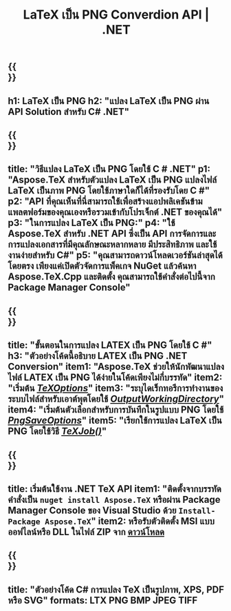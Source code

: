 ﻿---
translation: true
template: /_templates/_conversion-child-net.md
title: LaTeX เป็น PNG Converdion API | .NET
description: ฟังก์ชันการแปลง LaTeX เป็น PNG รวมไลบรารี .NET ภายในองค์กรนี้เข้ากับโครงการของคุณหรือใช้แอปพลิเคชันข้ามแพลตฟอร์มเพื่อแปลง LaTeX เป็น PNG
keywords: 'latex เป็น png api net, latex2png รวม c #'
url: /net/conversion/latex-to-png/
family: tex
platformtag: net
feature: conversion
informat: LATEX
outformat: PNG
otherformats: BMP JPEG TIFF PDF SVG XPS
---

{{<section banner>}}
---
h1: LaTeX เป็น PNG
h2: "แปลง LaTeX เป็น PNG ผ่าน API Solution สำหรับ C# .NET"
---

{{<section overview>}}
---
title: "วิธีแปลง LaTeX เป็น PNG โดยใช้ C # .NET"
p1: "Aspose.TeX สำหรับตัวแปลง LaTeX เป็น PNG แปลงไฟล์ LaTeX เป็นภาพ PNG โดยใช้ภาษาใดก็ได้ที่รองรับโดย C #"
p2: "API ที่คุณเห็นที่นี่สามารถใช้เพื่อสร้างแอปพลิเคชันข้ามแพลตฟอร์มของคุณเองหรือรวมเข้ากับโปรเจ็กต์ .NET ของคุณได้"
p3: "ในการแปลง LaTeX เป็น PNG:"
p4: "ใช้ Aspose.TeX สำหรับ .NET API ซึ่งเป็น API การจัดการและการแปลงเอกสารที่มีคุณลักษณะหลากหลาย มีประสิทธิภาพ และใช้งานง่ายสำหรับ C#"
p5: "คุณสามารถดาวน์โหลดเวอร์ชันล่าสุดได้โดยตรง เพียงแค่เปิดตัวจัดการแพ็คเกจ NuGet แล้วค้นหา Aspose.TeX.Cpp และติดตั้ง คุณสามารถใช้คำสั่งต่อไปนี้จาก Package Manager Console"
---

{{<section feature1>}}
---
title: "ขั้นตอนในการแปลง LATEX เป็น PNG โดยใช้ C #"
h3: "ตัวอย่างโค้ดนี้อธิบาย LATEX เป็น PNG .NET Conversion"
item1: "Aspose.TeX ช่วยให้นักพัฒนาแปลงไฟล์ LATEX เป็น PNG ได้ง่ายในโค้ดเพียงไม่กี่บรรทัด"
item2: "เริ่มต้น [*TeXOptions*](https://reference.aspose.com/tex/net/aspose.tex/texoptions/)"
item3: "ระบุไดเร็กทอรีการทำงานของระบบไฟล์สำหรับเอาต์พุตโดยใช้ [*OutputWorkingDirectory*](https://reference.aspose.com/tex/net/aspose.tex/texoptions/outputworkingdirectory/)"
item4: "เริ่มต้นตัวเลือกสำหรับการบันทึกในรูปแบบ PNG โดยใช้ [*PngSaveOptions*](https://reference.aspose.com/tex/net/aspose.tex.presentation.image/pngsaveoptions/)"
item5: "เรียกใช้การแปลง LaTeX เป็น PNG โดยใช้วิธี [*TeXJob()*](https://reference.aspose.com/tex/net/aspose.tex/texjob/)"
---

{{<section feature2>}}
---
title: เริ่มต้นใช้งาน .NET TeX API
item1: "ติดตั้งจากบรรทัดคำสั่งเป็น ```nuget install Aspose.TeX``` หรือผ่าน Package Manager Console ของ Visual Studio ด้วย ```Install-Package Aspose.TeX```"
item2: หรือรับตัวติดตั้ง MSI แบบออฟไลน์หรือ DLL ในไฟล์ ZIP จาก [ดาวน์โหลด](https://downloads.aspose.com/tex/net)
---

{{<section widget>}}
---
title: "ตัวอย่างโค้ด C# การแปลง TeX เป็นรูปภาพ, XPS, PDF หรือ SVG"
formats: LTX PNG BMP JPEG TIFF
---